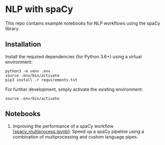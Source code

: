 # NLP with spaCy 
This repo contains example notebooks for NLP workflows using the spaCy library.

## Installation
Install the required dependencies (for Python 3.6+) using a virtual environment:

```
python3 -m venv .env
source .env/bin/activate
pip3 install -r requirements.txt
```

For further development, simply activate the existing environment:
```
source .env/bin/activate
```

## Notebooks

1. Improving the performance of a spaCy workflow [[spacy_multiprocess.ipynb](https://github.com/prrao87/spacy-nlp/blob/master/spacy_multiprocess.ipynb)]: Speed up a spaCy pipeline using a combination of multiprocessing and custom language pipes.
